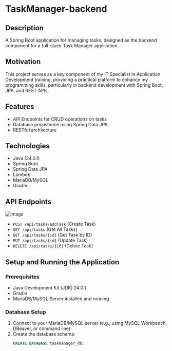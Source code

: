 # TaskManager-backend

## Description
A Spring Boot application for managing tasks, designed as the backend component for a full-stack Task Manager application.

## Motivation
This project serves as a key component of my IT Specialist in Application Development training, providing a practical platform to enhance my programming skills, particularly in backend development with Spring Boot, JPA, and REST APIs.

## Features
- API Endpoints for CRUD operations on tasks
- Database persistence using Spring Data JPA
- RESTful architecture

## Technologies
- Java (24.0.1)
- Spring Boot
- Spring Data JPA
- Lombok
- MariaDB/MySQL
- Gradle

## API Endpoints
![image](https://github.com/user-attachments/assets/a43c5b35-669f-4513-846a-8340dfe9d608)
- `POST /api/tasks/addTask` (Create Task)
- `GET /api/tasks` (Get All Tasks)
- `GET /api/tasks/{id}` (Get Task by ID)
- `PUT /api/tasks/{id}` (Update Task)
- `DELETE /api/tasks/{id}` (Delete Task)

## Setup and Running the Application
### Prerequisites
- Java Development Kit (JDK) 24.0.1
- Gradle
- MariaDB/MySQL Server installed and running

### Database Setup
1. Connect to your MariaDB/MySQL server (e.g., using MySQL Workbench, DBeaver, or command line).
2. Create the database schema:
   ```sql
   CREATE DATABASE taskmanager_db;
